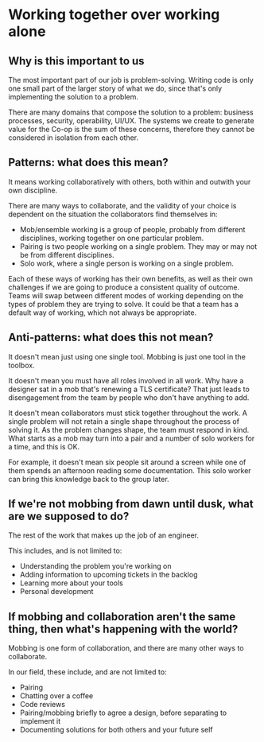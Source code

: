 # Working together over working alone

## Why is this important to us
The most important part of our job is problem-solving. Writing code is only one small part of the larger story of what we do, since that's only implementing the solution to a problem.

There are many domains that compose the solution to a problem: business processes, security, operability, UI/UX. The systems we create to generate value for the Co-op is the sum of these concerns, therefore they cannot be considered in isolation from each other.

## Patterns: what does this mean?
It means working collaboratively with others, both within and outwith your own discipline.

There are many ways to collaborate, and the validity of your choice is dependent on the situation the collaborators find themselves in:
- Mob/ensemble working is a group of people, probably from different disciplines, working together on one particular problem.
- Pairing is two people working on a single problem. They may or may not be from different disciplines.
- Solo work, where a single person is working on a single problem.

Each of these ways of working has their own benefits, as well as their own challenges if we are going to produce a consistent quality of outcome. Teams will swap between different modes of working depending on the types of problem they are trying to solve. It could be that a team has a default way of working, which not always be appropriate.

## Anti-patterns: what does this not mean?
It doesn't mean just using one single tool. Mobbing is just one tool in the toolbox.

It doesn't mean you must have all roles involved in all work. Why have a designer sat in a mob that's renewing a TLS certificate? That just leads to disengagement from the team by people who don't have anything to add.

It doesn't mean collaborators must stick together throughout the work. A single problem will not retain a single shape throughout the process of solving it. As the problem changes shape, the team must respond in kind. What starts as a mob may turn into a pair and a number of solo workers for a time, and this is OK.

For example, it doesn't mean six people sit around a screen while one of them spends an afternoon reading some documentation. This solo worker can bring this knowledge back to the group later.

## If we're not mobbing from dawn until dusk, what are we supposed to do?
The rest of the work that makes up the job of an engineer.

This includes, and is not limited to:
- Understanding the problem you're working on
- Adding information to upcoming tickets in the backlog
- Learning more about your tools
- Personal development

## If mobbing and collaboration aren't the same thing, then what's happening with the world?
Mobbing is one form of collaboration, and there are many other ways to collaborate.

In our field, these include, and are not limited to:
- Pairing
- Chatting over a coffee
- Code reviews
- Pairing/mobbing briefly to agree a design, before separating to implement it
- Documenting solutions for both others and your future self


[Beyond Productivity Loss in Brainstorming Groups]: https://www.sciencedirect.com/science/article/pii/S006526011043004X
